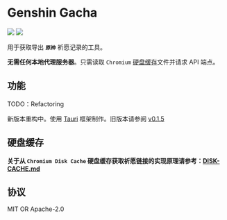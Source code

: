 # Genshin Gacha

<p>
<a href="https://github.com/lgou2w/genshin-gacha/actions"><img src="https://img.shields.io/github/actions/workflow/status/lgou2w/genshin-gacha/build.yml?branch=main&logo=github&style=flat-square"/></a>
<a href="https://github.com/lgou2w/genshin-gacha/releases"><img src="https://img.shields.io/github/v/release/lgou2w/genshin-gacha?logo=github&style=flat-square" /></a>
</p>

用于获取导出 **`原神`** 祈愿记录的工具。

**无需任何本地代理服务器**。只需读取 `Chromium` [硬盘缓存](DISK-CACHE.md)文件并请求 API 端点。

## 功能

TODO：Refactoring

新版本重构中。使用 [Tauri](https://tauri.app/) 框架制作。旧版本请参阅 [v0.1.5](https://github.com/lgou2w/genshin-gacha/tree/0.1.5)

## 硬盘缓存

**关于从 `Chromium Disk Cache` 硬盘缓存获取祈愿链接的实现原理请参考：[DISK-CACHE.md](DISK-CACHE.md)**

## 协议

MIT OR Apache-2.0
